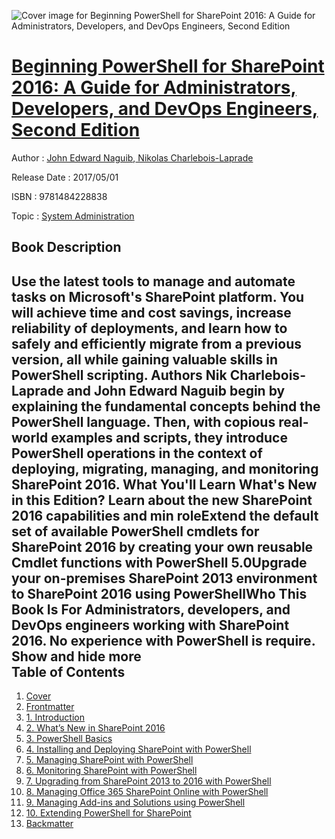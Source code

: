 ![Cover image for Beginning PowerShell for SharePoint 2016: A Guide for Administrators, Developers, and DevOps Engineers, Second Edition](https://imgdetail.ebookreading.net/cover/cover/system_admin/EB9781484228838.jpg)

[Beginning PowerShell for SharePoint 2016: A Guide for Administrators, Developers, and DevOps Engineers, Second Edition](https://ebookreading.net/view/book/Beginning+PowerShell+for+SharePoint+2016%3A+A+Guide+for+Administrators%2C+Developers%2C+and+DevOps+Engineers%2C+Second+Edition-EB9781484228838_1.html "Beginning PowerShell for SharePoint 2016: A Guide for Administrators, Developers, and DevOps Engineers, Second Edition")
====================================================================================================================

Author : [John Edward Naguib](https://ebookreading.net/search/author/John+Edward+Naguib),[ Nikolas Charlebois-Laprade](https://ebookreading.net/search/author/+Nikolas+Charlebois-Laprade)

Release Date : 2017/05/01

ISBN : 9781484228838

Topic : [System Administration](https://ebookreading.net/search/category/system-administration)

Book Description
-----------------

 Use the latest tools to manage and automate tasks on Microsoft's SharePoint platform. You will achieve time and cost savings, increase reliability of deployments, and learn how to safely and efficiently migrate from a previous version, all while gaining valuable skills in PowerShell scripting.
Authors Nik Charlebois-Laprade and John Edward Naguib begin by explaining the fundamental concepts behind the PowerShell language. Then, with copious real-world examples and scripts, they introduce PowerShell operations in the context of deploying, migrating, managing, and monitoring SharePoint 2016.
What You'll Learn
What's New in this Edition?
Learn about the new SharePoint 2016 capabilities and min roleExtend the default set of available PowerShell cmdlets for SharePoint 2016 by creating your own reusable Cmdlet functions with PowerShell 5.0Upgrade your on-premises SharePoint 2013 environment to SharePoint 2016 using PowerShellWho This Book Is For
Administrators, developers, and DevOps engineers working with SharePoint 2016. No experience with PowerShell is require.
        Show and hide more                
Table of Contents
-----------------

1. [Cover](https://ebookreading.net/view/book/Beginning+PowerShell+for+SharePoint+2016%3A+A+Guide+for+Administrators%2C+Developers%2C+and+DevOps+Engineers%2C+Second+Edition-EB9781484228838_1.html)
1. [Frontmatter](https://ebookreading.net/view/book/Beginning+PowerShell+for+SharePoint+2016%3A+A+Guide+for+Administrators%2C+Developers%2C+and+DevOps+Engineers%2C+Second+Edition-EB9781484228838_2.html)
1. [1. Introduction](https://ebookreading.net/view/book/Beginning+PowerShell+for+SharePoint+2016%3A+A+Guide+for+Administrators%2C+Developers%2C+and+DevOps+Engineers%2C+Second+Edition-EB9781484228838_3.html)
1. [2. What’s New in SharePoint 2016](https://ebookreading.net/view/book/Beginning+PowerShell+for+SharePoint+2016%3A+A+Guide+for+Administrators%2C+Developers%2C+and+DevOps+Engineers%2C+Second+Edition-EB9781484228838_4.html)
1. [3. PowerShell Basics](https://ebookreading.net/view/book/Beginning+PowerShell+for+SharePoint+2016%3A+A+Guide+for+Administrators%2C+Developers%2C+and+DevOps+Engineers%2C+Second+Edition-EB9781484228838_5.html)
1. [4. Installing and Deploying SharePoint with PowerShell](https://ebookreading.net/view/book/Beginning+PowerShell+for+SharePoint+2016%3A+A+Guide+for+Administrators%2C+Developers%2C+and+DevOps+Engineers%2C+Second+Edition-EB9781484228838_6.html)
1. [5. Managing SharePoint with PowerShell](https://ebookreading.net/view/book/Beginning+PowerShell+for+SharePoint+2016%3A+A+Guide+for+Administrators%2C+Developers%2C+and+DevOps+Engineers%2C+Second+Edition-EB9781484228838_7.html)
1. [6. Monitoring SharePoint with PowerShell](https://ebookreading.net/view/book/Beginning+PowerShell+for+SharePoint+2016%3A+A+Guide+for+Administrators%2C+Developers%2C+and+DevOps+Engineers%2C+Second+Edition-EB9781484228838_8.html)
1. [7. Upgrading from SharePoint 2013 to 2016 with PowerShell](https://ebookreading.net/view/book/Beginning+PowerShell+for+SharePoint+2016%3A+A+Guide+for+Administrators%2C+Developers%2C+and+DevOps+Engineers%2C+Second+Edition-EB9781484228838_9.html)
1. [8. Managing Office 365 SharePoint Online with PowerShell](https://ebookreading.net/view/book/Beginning+PowerShell+for+SharePoint+2016%3A+A+Guide+for+Administrators%2C+Developers%2C+and+DevOps+Engineers%2C+Second+Edition-EB9781484228838_10.html)
1. [9. Managing Add-ins and Solutions using PowerShell](https://ebookreading.net/view/book/Beginning+PowerShell+for+SharePoint+2016%3A+A+Guide+for+Administrators%2C+Developers%2C+and+DevOps+Engineers%2C+Second+Edition-EB9781484228838_11.html)
1. [10. Extending PowerShell for SharePoint](https://ebookreading.net/view/book/Beginning+PowerShell+for+SharePoint+2016%3A+A+Guide+for+Administrators%2C+Developers%2C+and+DevOps+Engineers%2C+Second+Edition-EB9781484228838_12.html)
1. [Backmatter](https://ebookreading.net/view/book/Beginning+PowerShell+for+SharePoint+2016%3A+A+Guide+for+Administrators%2C+Developers%2C+and+DevOps+Engineers%2C+Second+Edition-EB9781484228838_13.html)
